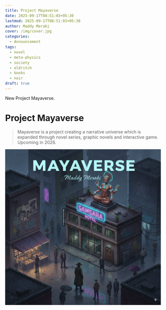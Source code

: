```yaml
---
title: Project Mayaverse
date: 2025-09-17T08:51:03+05:30
lastmod: 2025-09-17T08:51:03+05:30
author: Maddy Meraki
cover: /img/cover.jpg
categories:
  - Announcement
tags:
  - novel
  - meta-physics
  - society
  - eldritch
  - books
  - noir
draft: true
---
```


New Project Mayaverse. 

<!--more-->

# Project Mayaverse

> Mayaverse is a project creating a narrative universe which is expanded through novel series, graphic novels and interactive game. Upcoming in 2026.

![](Generated%20Image%20September%2014,%202025%20-%208_14PM.png)